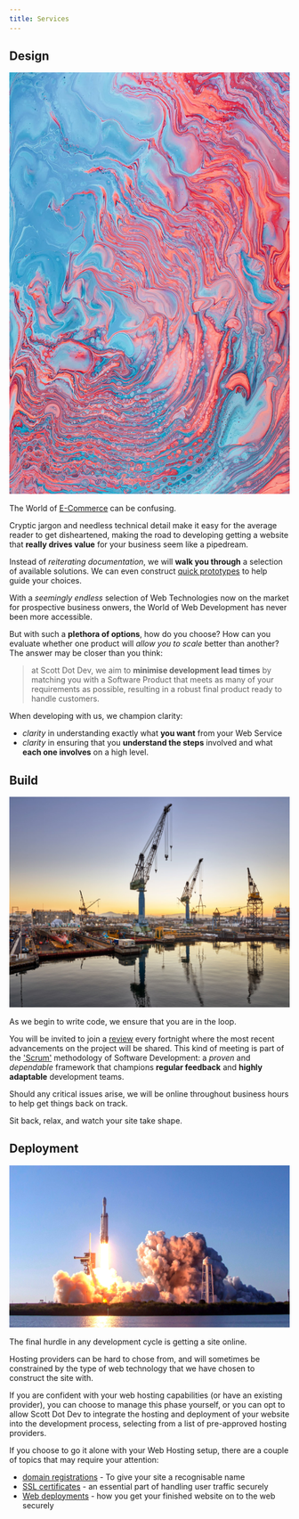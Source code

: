 ```yaml
---
title: Services
---
```


## Design

<img id="paint-streak" src="./paint-streak.jpg" alt="Paint Marbling">

The World of [E-Commerce](https://www.investopedia.com/terms/e/ecommerce.asp) can be confusing.

Cryptic jargon and needless technical detail make it easy for the average reader to get disheartened, making the road to developing getting a website that <b>really drives value</b> for your business seem like a pipedream.

Instead of <i>reiterating documentation</i>, we will <b>walk you through</b> a selection of available solutions. We can even construct [quick prototypes](https://www.geeksforgeeks.org/agile-prototyping/) to help guide your choices. 

With a <i>seemingly endless</i> selection of Web Technologies now on the market for prospective business onwers, the World of Web Development has never been more accessible.

But with such a <b>plethora of options</b>, how do you choose? How can you evaluate whether one product will <i>allow you to scale</i> better than another? The answer may be closer than you think: 
> at Scott Dot Dev, we aim to <b>minimise development lead times</b> by matching you with a Software Product that meets as many of your requirements as possible, resulting in a robust final product ready to handle customers.

When developing with us, we champion clarity:
 - _clarity_ in understanding exactly what **you want** from your Web Service
- _clarity_ in ensuring that you **understand the steps** involved and what **each one involves** on a high level.

## Build

<img id="shipbuilding" src="./merlin_nyt.jpg" alt="Picture of a Shipyard with cranes">

As we begin to write code, we ensure that you are in the loop.

You will be invited to join a [review](https://www.atlassian.com/agile/scrum/sprint-reviews) every fortnight where the most recent advancements on the project will be shared. This kind of meeting is part of the ['Scrum'](https://www.atlassian.com/agile/scrum) methodology of Software Development: a <i>proven</i> and <i>dependable</i> framework that champions <b>regular feedback</b> and <b>highly adaptable</b> development teams.

Should any critical issues arise, we will be online throughout business hours to help get things back on 
track.

Sit back, relax, and watch your site take shape.

## Deployment

<img id="launch" src="./rocket_launch.jpg" alt="A space rocket launching">


The final hurdle in any development cycle is getting a site online.

Hosting providers can be hard to chose from, and will sometimes be constrained by the type of web technology that we have chosen to construct the site with.

If you are confident with your web hosting capabilities (or have an existing provider), you can choose to manage this phase yourself, or you can opt to allow Scott Dot Dev to integrate the hosting and deployment of your website into the development process, selecting from a list of pre-approved hosting providers.

If you choose to go it alone with your Web Hosting setup, there are a couple of topics that may require your attention:

- [domain registrations](https://www.siteground.co.uk/kb/domain_name_registration/) - To give your site a recognisable name
- [SSL certificates](https://www.cloudflare.com/en-gb/learning/ssl/what-is-an-ssl-certificate/) - an essential part of handling user traffic securely
- [Web deployments](https://devjavu.space/post/a-beginners-guide-to-web-deployment/?isDark=true) - how you get your finished website on to the web securely